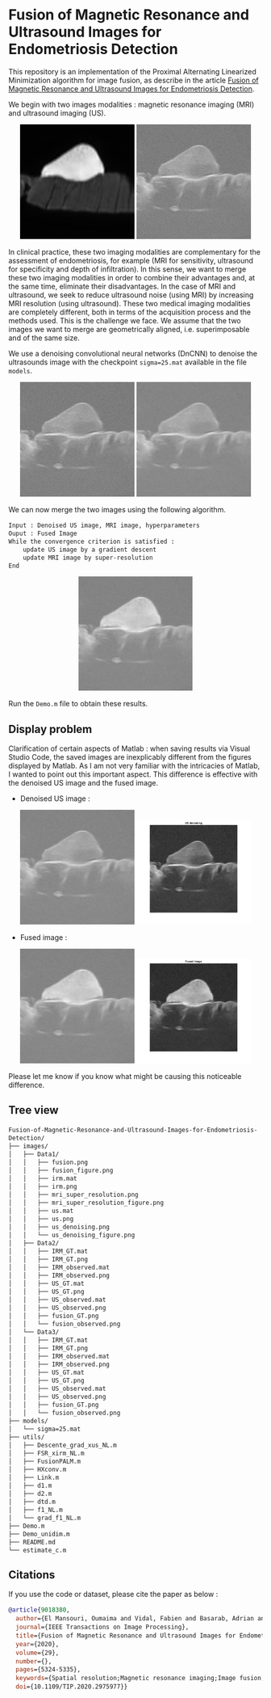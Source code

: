 # Fusion of Magnetic Resonance and Ultrasound Images for Endometriosis Detection

This repository is an implementation of the Proximal Alternating Linearized Minimization algorithm for image fusion, as describe in the article [Fusion of Magnetic Resonance and Ultrasound Images for Endometriosis Detection](https://ieeexplore.ieee.org/document/9018380).

We begin with two images modalities : magnetic resonance imaging (MRI) and ultrasound imaging (US).
<p align="center">
  <img src="images/Data1/irm.png" alt="Magnetic Resonance Imaging" width="45%">
  <img src="images/Data1/us.png" alt="Ultrasound imaging" width="45%">
</p>

In clinical practice, these two imaging modalities are complementary for the assessment of endometriosis, for example (MRI for sensitivity, ultrasound for specificity and depth of infiltration). In this sense, we want to merge these two imaging modalities in order to combine their advantages and, at the same time, eliminate their disadvantages. In the case of MRI and ultrasound, we seek to reduce ultrasound noise (using MRI) by increasing MRI resolution (using ultrasound). These two medical imaging modalities are completely different, both in terms of the acquisition process and the methods used. This is the challenge we face. We assume that the two images we want to merge are geometrically aligned, i.e. superimposable and of the same size.

We use a denoising convolutional neural networks (DnCNN) to denoise the ultrasounds image with the checkpoint `sigma=25.mat` available in the file `models`. 

<p align="center">
  <img src="images/Data1/us.png" alt="Noised ultrasound imaging" width="45%">
  <img src="images/Data1/us_denoising.png" alt="Denoised ultrasound imaging" width="45%">
</p>

We can now merge the two images using the following algorithm.

```pseudo
Input : Denoised US image, MRI image, hyperparameters
Ouput : Fused Image
While the convergence criterion is satisfied :
    update US image by a gradient descent
    update MRI image by super-resolution
End
```

<p align="center">
  <img src="images/Data1/fusion.png" alt="Fused Image" width="45%">
</p>

Run the `Demo.m` file to obtain these results.

## Display problem

Clarification of certain aspects of Matlab : when saving results via Visual Studio Code, the saved images are inexplicably different from the figures displayed by Matlab. As I am not very familiar with the intricacies of Matlab, I wanted to point out this important aspect. This difference is effective with the denoised US image and the fused image.

- Denoised US image :
<p align="center">
  <img src="images/Data1/us_denoising.png" alt="us_denoising_image" width="45%">
  <img src="images/Data1/us_denoising_figure.png" alt="us_denoising_figure" width="45%">
</p>

- Fused image :
<p align="center">
  <img src="images/Data1/fusion.png" alt="fusion_image" width="45%">
  <img src="images/Data1/fusion_figure.png" alt="fusion_figure" width="45%">
</p>

Please let me know if you know what might be causing this noticeable difference.

## Tree view

```plaintext
Fusion-of-Magnetic-Resonance-and-Ultrasound-Images-for-Endometriosis-Detection/
├── images/
│   ├── Data1/
│   │   ├── fusion.png
│   │   ├── fusion_figure.png
│   │   ├── irm.mat
│   │   ├── irm.png
│   │   ├── mri_super_resolution.png
│   │   ├── mri_super_resolution_figure.png
│   │   ├── us.mat
│   │   ├── us.png
│   │   ├── us_denoising.png
│   │   └── us_denoising_figure.png
│   ├── Data2/
│   │   ├── IRM_GT.mat
│   │   ├── IRM_GT.png
│   │   ├── IRM_observed.mat
│   │   ├── IRM_observed.png
│   │   ├── US_GT.mat
│   │   ├── US_GT.png
│   │   ├── US_observed.mat
│   │   ├── US_observed.png
│   │   ├── fusion_GT.png
│   │   └── fusion_observed.png
│   └── Data3/
│   │   ├── IRM_GT.mat
│   │   ├── IRM_GT.png
│   │   ├── IRM_observed.mat
│   │   ├── IRM_observed.png
│   │   ├── US_GT.mat
│   │   ├── US_GT.png
│   │   ├── US_observed.mat
│   │   ├── US_observed.png
│   │   ├── fusion_GT.png
│   │   └── fusion_observed.png
├── models/
│   └── sigma=25.mat
├── utils/
│   ├── Descente_grad_xus_NL.m
│   ├── FSR_xirm_NL.m
│   ├── FusionPALM.m
│   ├── HXconv.m
│   ├── Link.m
│   ├── d1.m
│   ├── d2.m
│   ├── dtd.m
│   ├── f1_NL.m
│   └── grad_f1_NL.m
├── Demo.m
├── Demo_unidim.m
├── README.md
└── estimate_c.m           
```

## Citations
If you use the code or dataset, please cite the paper as below :
```bibtex
@article{9018380,
  author={El Mansouri, Oumaima and Vidal, Fabien and Basarab, Adrian and Payoux, Pierre and Kouamé, Denis and Tourneret, Jean-Yves},
  journal={IEEE Transactions on Image Processing}, 
  title={Fusion of Magnetic Resonance and Ultrasound Images for Endometriosis Detection}, 
  year={2020},
  volume={29},
  number={},
  pages={5324-5335},
  keywords={Spatial resolution;Magnetic resonance imaging;Image fusion;Diseases;Magnetic resonance;Image fusion;magnetic resonance imaging;ultrasound imaging;super-resolution;despeckling;proximal alternating linearized minimization},
  doi={10.1109/TIP.2020.2975977}}
```
